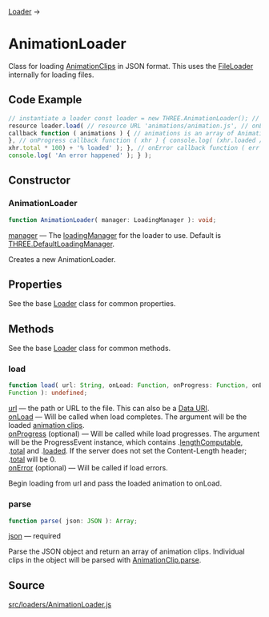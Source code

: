 [Loader](en\loaders\Loader.html) →

# AnimationLoader

Class for loading [AnimationClips](en\animation\AnimationClip.html) in JSON
format. This uses the [FileLoader](en\loaders\FileLoader.html) internally for
loading files.

## Code Example

  
```ts  
// instantiate a loader const loader = new THREE.AnimationLoader(); // load a
resource loader.load( // resource URL 'animations/animation.js', // onLoad
callback function ( animations ) { // animations is an array of AnimationClips
}, // onProgress callback function ( xhr ) { console.log( (xhr.loaded /
xhr.total * 100) + '% loaded' ); }, // onError callback function ( err ) {
console.log( 'An error happened' ); } );  
```  

## Constructor

### AnimationLoader

  
  
```ts  
function AnimationLoader( manager: LoadingManager ): void;  
```  

[manager](en\loaders\managers\LoadingManager.html) — The
[loadingManager](en\loaders\managers\LoadingManager.html) for the loader to
use. Default is
[THREE.DefaultLoadingManager](en\loaders\managers\LoadingManager.html).  
  
Creates a new AnimationLoader.

## Properties

See the base [Loader](en\loaders\Loader.html) class for common properties.

## Methods

See the base [Loader](en\loaders\Loader.html) class for common methods.

### load

  
  
```ts  
function load( url: String, onLoad: Function, onProgress: Function, onError:
Function ): undefined;  
```  

[url](#) — the path or URL to the file. This can also be a <a
href="https://developer.mozilla.org/en-
US/docs/Web/HTTP/Basics_of_HTTP/Data_URIs">Data URI</a>.  
[onLoad](#) — Will be called when load completes. The argument will be the
loaded [animation clips](en\animation\AnimationClip.html).  
[onProgress](#) (optional) — Will be called while load progresses. The
argument will be the ProgressEvent instance, which contains
.[lengthComputable](#), .[total](#) and .[loaded](#). If the server does not
set the Content-Length header; .[total](#) will be 0.  
[onError](#) (optional) — Will be called if load errors.  
  
Begin loading from url and pass the loaded animation to onLoad.

### parse

  
  
```ts  
function parse( json: JSON ): Array;  
```  

[json](#) — required  
  
Parse the JSON object and return an array of animation clips. Individual clips
in the object will be parsed with [AnimationClip.parse](#).

## Source

<a
href="https://github.com/mrdoob/three.js/blob/master/src/loaders/AnimationLoader.js">src/loaders/AnimationLoader.js</a>

